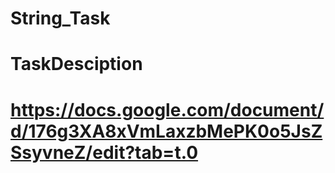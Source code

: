 # String_Task
# TaskDesciption
# https://docs.google.com/document/d/176g3XA8xVmLaxzbMePK0o5JsZSsyvneZ/edit?tab=t.0

